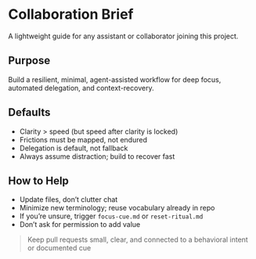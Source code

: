 # Collaboration Brief

A lightweight guide for any assistant or collaborator joining this project.

## Purpose
Build a resilient, minimal, agent-assisted workflow for deep focus, automated delegation, and context-recovery.

## Defaults
- Clarity > speed (but speed after clarity is locked)
- Frictions must be mapped, not endured
- Delegation is default, not fallback
- Always assume distraction; build to recover fast

## How to Help
- Update files, don’t clutter chat
- Minimize new terminology; reuse vocabulary already in repo
- If you’re unsure, trigger `focus-cue.md` or `reset-ritual.md`
- Don’t ask for permission to add value

> Keep pull requests small, clear, and connected to a behavioral intent or documented cue
